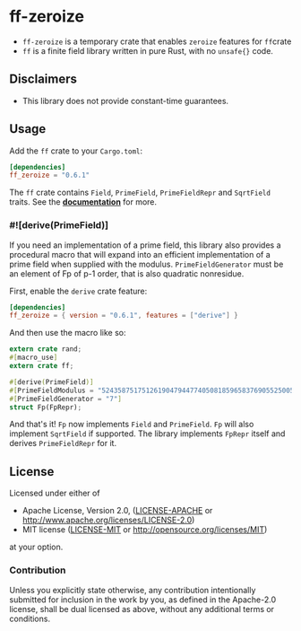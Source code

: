 # ff-zeroize

* `ff-zeroize` is a temporary crate that enables `zeroize` features for `ff`crate
* `ff` is a finite field library written in pure Rust, with no `unsafe{}` code.

## Disclaimers

* This library does not provide constant-time guarantees.

## Usage

Add the `ff` crate to your `Cargo.toml`:

```toml
[dependencies]
ff_zeroize = "0.6.1"
```

The `ff` crate contains `Field`, `PrimeField`, `PrimeFieldRepr` and `SqrtField` traits.
See the **[documentation](https://docs.rs/ff/)** for more.

### #![derive(PrimeField)]

If you need an implementation of a prime field, this library also provides a procedural
macro that will expand into an efficient implementation of a prime field when supplied
with the modulus. `PrimeFieldGenerator` must be an element of Fp of p-1 order, that is
also quadratic nonresidue.

First, enable the `derive` crate feature:

```toml
[dependencies]
ff_zeroize = { version = "0.6.1", features = ["derive"] }
```

And then use the macro like so:

```rust
extern crate rand;
#[macro_use]
extern crate ff;

#[derive(PrimeField)]
#[PrimeFieldModulus = "52435875175126190479447740508185965837690552500527637822603658699938581184513"]
#[PrimeFieldGenerator = "7"]
struct Fp(FpRepr);
```

And that's it! `Fp` now implements `Field` and `PrimeField`. `Fp` will also implement
`SqrtField` if supported. The library implements `FpRepr` itself and derives
`PrimeFieldRepr` for it.

## License

Licensed under either of

 * Apache License, Version 2.0, ([LICENSE-APACHE](LICENSE-APACHE) or
   http://www.apache.org/licenses/LICENSE-2.0)
 * MIT license ([LICENSE-MIT](LICENSE-MIT) or http://opensource.org/licenses/MIT)

at your option.

### Contribution

Unless you explicitly state otherwise, any contribution intentionally
submitted for inclusion in the work by you, as defined in the Apache-2.0
license, shall be dual licensed as above, without any additional terms or
conditions.
